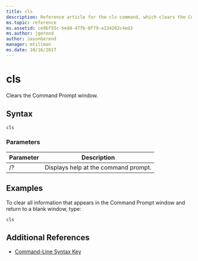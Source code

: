 ```yaml
---
title: cls
description: Reference article for the cls command, which clears the Command Prompt window.
ms.topic: reference
ms.assetid: ce9bf55c-bed4-47fb-8f79-a134202c4ed3
ms.author: jgerend
author: JasonGerend
manager: mtillman
ms.date: 10/16/2017
---
```


# cls

Clears the Command Prompt window.

## Syntax

```
cls
```

### Parameters

| Parameter | Description |
| --------- | ----------- |
| /? | Displays help at the command prompt. |

## Examples

To clear all information that appears in the Command Prompt window and return to a blank window, type:

```
cls
```

## Additional References

- [Command-Line Syntax Key](command-line-syntax-key.md)